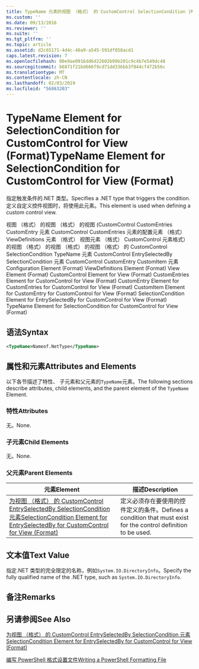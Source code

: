 ```yaml
---
title: TypeName 元素的视图 （格式） 的 CustomControl SelectionCondition |Microsoft Docs
ms.custom: ''
ms.date: 09/13/2016
ms.reviewer: ''
ms.suite: ''
ms.tgt_pltfrm: ''
ms.topic: article
ms.assetid: d2c65171-4d4c-46a9-a545-591df058acd1
caps.latest.revision: 7
ms.openlocfilehash: 00e9ae0916dd6d22602b99b201c9c4b7e549dc48
ms.sourcegitcommit: b6871f21bd666f9cd71dd336bb3f844cf472b56c
ms.translationtype: MT
ms.contentlocale: zh-CN
ms.lasthandoff: 02/03/2019
ms.locfileid: "56863203"
---
```

# <a name="typename-element-for-selectioncondition-for-customcontrol-for-view--format"></a><span data-ttu-id="72227-102">TypeName Element for SelectionCondition for CustomControl for View (Format)</span><span class="sxs-lookup"><span data-stu-id="72227-102">TypeName Element for SelectionCondition for CustomControl for View  (Format)</span></span>

<span data-ttu-id="72227-103">指定触发条件的.NET 类型。</span><span class="sxs-lookup"><span data-stu-id="72227-103">Specifies a .NET type that triggers the condition.</span></span> <span data-ttu-id="72227-104">定义自定义控件视图时，将使用此元素。</span><span class="sxs-lookup"><span data-stu-id="72227-104">This element is used when defining a custom control view.</span></span>

<span data-ttu-id="72227-105">视图 （格式） 的视图 （格式） 的视图 (CustomControl CustomEntries CustomEntry 元素 CustomControl CustomEntries 元素的配置元素 （格式） ViewDefinitions 元素 （格式） 视图元素 （格式） CustomControl 元素格式） 的视图 （格式） 的视图 （格式） 的视图 （格式） 的 CustomControl SelectionCondition TypeName 元素 CustomControl EntrySelectedBy SelectionCondition 元素 CustomControl CustomEntry CustomItem 元素</span><span class="sxs-lookup"><span data-stu-id="72227-105">Configuration Element (Format) ViewDefinitions Element (Format) View Element (Format) CustomControl Element for View (Format) CustomEntries Element for CustomControl for View (Format) CustomEntry Element for CustomEntries for CustomControl for View (Format) CustomItem Element for CustomEntry for CustomControl for View (Format) SelectionCondition Element for EntrySelectedBy for CustomControl for View (Format) TypeName Element for SelectionCondition for CustomControl for View  (Format)</span></span>

## <a name="syntax"></a><span data-ttu-id="72227-106">语法</span><span class="sxs-lookup"><span data-stu-id="72227-106">Syntax</span></span>

```xml
<TypeName>Nameof.NetType</TypeName>

```

## <a name="attributes-and-elements"></a><span data-ttu-id="72227-107">属性和元素</span><span class="sxs-lookup"><span data-stu-id="72227-107">Attributes and Elements</span></span>

<span data-ttu-id="72227-108">以下各节描述了特性、 子元素和父元素的`TypeName`元素。</span><span class="sxs-lookup"><span data-stu-id="72227-108">The following sections describe attributes, child elements, and the parent element of the `TypeName` Element.</span></span>

### <a name="attributes"></a><span data-ttu-id="72227-109">特性</span><span class="sxs-lookup"><span data-stu-id="72227-109">Attributes</span></span>

<span data-ttu-id="72227-110">无。</span><span class="sxs-lookup"><span data-stu-id="72227-110">None.</span></span>

### <a name="child-elements"></a><span data-ttu-id="72227-111">子元素</span><span class="sxs-lookup"><span data-stu-id="72227-111">Child Elements</span></span>

<span data-ttu-id="72227-112">无。</span><span class="sxs-lookup"><span data-stu-id="72227-112">None.</span></span>

### <a name="parent-elements"></a><span data-ttu-id="72227-113">父元素</span><span class="sxs-lookup"><span data-stu-id="72227-113">Parent Elements</span></span>

|<span data-ttu-id="72227-114">元素</span><span class="sxs-lookup"><span data-stu-id="72227-114">Element</span></span>|<span data-ttu-id="72227-115">描述</span><span class="sxs-lookup"><span data-stu-id="72227-115">Description</span></span>|
|-------------|-----------------|
|[<span data-ttu-id="72227-116">为视图 （格式） 的 CustomControl EntrySelectedBy SelectionCondition 元素</span><span class="sxs-lookup"><span data-stu-id="72227-116">SelectionCondition Element for EntrySelectedBy for CustomControl for View (Format)</span></span>](./selectioncondition-element-for-entryselectedby-for-customcontrol-format.md)|<span data-ttu-id="72227-117">定义必须存在要使用的控件定义的条件。</span><span class="sxs-lookup"><span data-stu-id="72227-117">Defines a condition that must exist for the control definition to be used.</span></span>|

## <a name="text-value"></a><span data-ttu-id="72227-118">文本值</span><span class="sxs-lookup"><span data-stu-id="72227-118">Text Value</span></span>

<span data-ttu-id="72227-119">指定.NET 类型的完全限定的名称，例如`System.IO.DirectoryInfo`。</span><span class="sxs-lookup"><span data-stu-id="72227-119">Specify the fully qualified name of the .NET type, such as `System.IO.DirectoryInfo`.</span></span>

## <a name="remarks"></a><span data-ttu-id="72227-120">备注</span><span class="sxs-lookup"><span data-stu-id="72227-120">Remarks</span></span>

## <a name="see-also"></a><span data-ttu-id="72227-121">另请参阅</span><span class="sxs-lookup"><span data-stu-id="72227-121">See Also</span></span>

[<span data-ttu-id="72227-122">为视图 （格式） 的 CustomControl EntrySelectedBy SelectionCondition 元素</span><span class="sxs-lookup"><span data-stu-id="72227-122">SelectionCondition Element for EntrySelectedBy for CustomControl for View (Format)</span></span>](./selectioncondition-element-for-entryselectedby-for-customcontrol-format.md)

[<span data-ttu-id="72227-123">编写 PowerShell 格式设置文件</span><span class="sxs-lookup"><span data-stu-id="72227-123">Writing a PowerShell Formatting File</span></span>](./writing-a-powershell-formatting-file.md)
